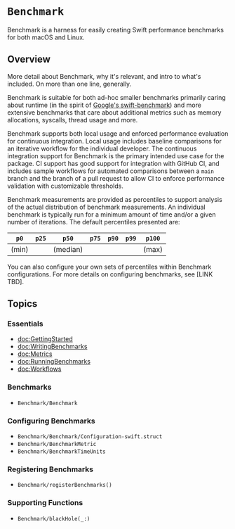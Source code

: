 # ``Benchmark``

Benchmark is a harness for easily creating Swift performance benchmarks for both macOS and Linux.

## Overview

More detail about Benchmark, why it's relevant, and intro to what's included.
On more than one line, generally.

Benchmark is suitable for both ad-hoc smaller benchmarks primarily caring about runtime (in the spirit of [Google's swift-benchmark](https://github.com/google/swift-benchmark)) and more extensive benchmarks that care about additional metrics such as memory allocations, syscalls, thread usage and more.

Benchmark supports both local usage and enforced performance evaluation for continuous integration.
Local usage includes baseline comparisons for an iterative workflow for the individual developer.
The continuous integration support for Benchmark is the primary intended use case for the package.
CI support has good support for integration with GitHub CI, and includes sample workflows for automated comparisons between a `main` branch and the branch of a pull request to allow CI to enforce performance validation with customizable thresholds.

Benchmark measurements are provided as percentiles to support analysis of the actual distribution of benchmark measurements.
An individual benchmark is typically run for a minimum amount of time and/or a given number of iterations.
The default percentiles presented are:

| `p0` | `p25` | `p50` | `p75` | `p90` | `p99` | `p100` |
| ---- | ----- | ----- | ----- | ----- | ----- | ------ |
| (min)|       | (median) |    |       |       | (max) |

You can also configure your own sets of percentiles within Benchmark configurations.
For more details on configuring benchmarks, see [LINK TBD].

## Topics

### Essentials

- <doc:GettingStarted>
- <doc:WritingBenchmarks>
- <doc:Metrics>
- <doc:RunningBenchmarks>
- <doc:Workflows>

### Benchmarks

- ``Benchmark/Benchmark``

### Configuring Benchmarks

- ``Benchmark/Benchmark/Configuration-swift.struct`` 
- ``Benchmark/BenchmarkMetric``
- ``Benchmark/BenchmarkTimeUnits``

### Registering Benchmarks

- ``Benchmark/registerBenchmarks()``

### Supporting Functions

- ``Benchmark/blackHole(_:)``
